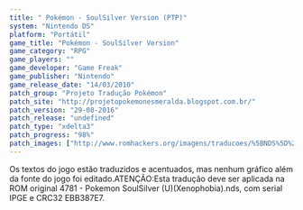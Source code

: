 ```yaml
---
title: " Pokémon - SoulSilver Version (PTP)"
system: "Nintendo DS"
platform: "Portátil"
game_title: "Pokémon - SoulSilver Version"
game_category: "RPG"
game_players: ""
game_developer: "Game Freak"
game_publisher: "Nintendo"
game_release_date: "14/03/2010"
patch_group: "Projeto Tradução Pokémon"
patch_site: "http://projetopokemonesmeralda.blogspot.com.br/"
patch_version: "29-08-2016"
patch_release: "undefined"
patch_type: "xdelta3"
patch_progress: "98%"
patch_images: ["http://www.romhackers.org/imagens/traducoes/%5BNDS%5D%20Pok%C3%A9mon%20-%20SoulSilver%20Version%20-%20PTP%20-%201.jpg","http://www.romhackers.org/imagens/traducoes/%5BNDS%5D%20Pok%C3%A9mon%20-%20SoulSilver%20Version%20-%20PTP%20-%202.jpg","http://www.romhackers.org/imagens/traducoes/%5BNDS%5D%20Pok%C3%A9mon%20-%20SoulSilver%20Version%20-%20PTP%20-%203.jpg"]
---
```

Os textos do jogo estão traduzidos e acentuados, mas nenhum gráfico além da fonte do jogo foi editado.ATENÇÃO:Esta tradução deve ser aplicada na ROM original 4781 - Pokemon SoulSilver (U)(Xenophobia).nds, com serial IPGE e CRC32 EBB387E7.